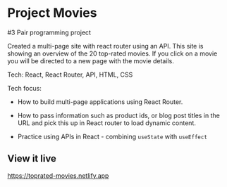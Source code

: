 # Project Movies

#3 Pair programming project

Created a multi-page site with react router using an API. This site is showing an overview of the 20 top-rated movies. If you click on a movie you will be directed to a new page with the movie details.

Tech: React, React Router, API, HTML, CSS

Tech focus:

- How to build multi-page applications using React Router.

- How to pass information such as product ids, or blog post titles in the URL and pick this up in React router to load dynamic content.

- Practice using APIs in React - combining `useState` with `useEffect`

## View it live

https://toprated-movies.netlify.app

